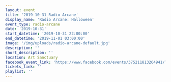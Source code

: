 ```yaml
---
layout: event
title: '2019-10-31 Radio Arcane'
display_name: 'Radio Arcane: Halloween'
event_type: radio-arcane
date: '2019-10-31'
start_datetime: '2019-10-31 22:00:00'
end_datetime: '2019-11-01 03:00:00'
image: '/img/uploads/radio-arcane-default.jpg'
description: ''
short_description: ''
location: Art Sanctuary
facebook_event_link: 'https://www.facebook.com/events/375211813264941/?event_time_id=375211829931606'
tickets_link: ''
playlist: ''
---
```

